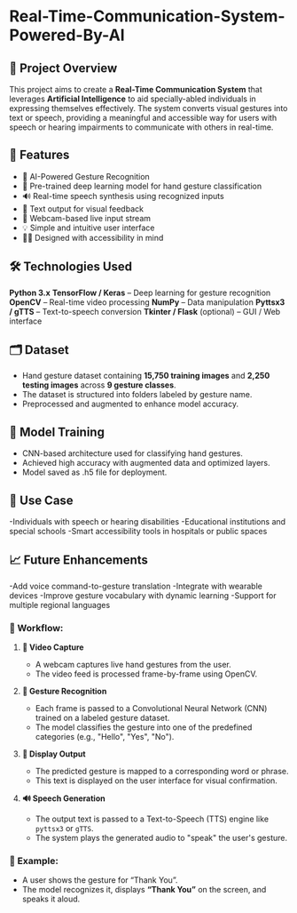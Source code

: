 # Real-Time-Communication-System-Powered-By-AI

## 📌 Project Overview

This project aims to create a **Real-Time Communication System** that leverages **Artificial Intelligence** to aid specially-abled individuals in expressing themselves effectively. The system converts visual gestures into text or speech, providing a meaningful and accessible way for users with speech or hearing impairments to communicate with others in real-time.


## 🧠 Features

- 🤖 AI-Powered Gesture Recognition
- 🧩 Pre-trained deep learning model for hand gesture classification
- 🔊 Real-time speech synthesis using recognized inputs
- 💬 Text output for visual feedback
- 📸 Webcam-based live input stream
- 💡 Simple and intuitive user interface
- 🧑‍🦽 Designed with accessibility in mind


## 🛠️ Technologies Used

**Python 3.x**
**TensorFlow / Keras** – Deep learning for gesture recognition
**OpenCV** – Real-time video processing
**NumPy** – Data manipulation
**Pyttsx3 / gTTS** – Text-to-speech conversion
**Tkinter / Flask** (optional) – GUI / Web interface


## 🗂️ Dataset

- Hand gesture dataset containing **15,750 training images** and **2,250 testing images** across **9 gesture classes**.
- The dataset is structured into folders labeled by gesture name.
- Preprocessed and augmented to enhance model accuracy.

## 🧪 Model Training
- CNN-based architecture used for classifying hand gestures.
- Achieved high accuracy with augmented data and optimized layers.
-  Model saved as .h5 file for deployment.

## 🎯 Use Case
-Individuals with speech or hearing disabilities
-Educational institutions and special schools
-Smart accessibility tools in hospitals or public spaces

## 📈 Future Enhancements
-Add voice command-to-gesture translation
-Integrate with wearable devices
-Improve gesture vocabulary with dynamic learning
-Support for multiple regional languages



### 🔁 Workflow:

1. **🎥 Video Capture**
   - A webcam captures live hand gestures from the user.
   - The video feed is processed frame-by-frame using OpenCV.

2. **🧠 Gesture Recognition**
   - Each frame is passed to a Convolutional Neural Network (CNN) trained on a labeled gesture dataset.
   - The model classifies the gesture into one of the predefined categories (e.g., "Hello", "Yes", "No").

3. **📝 Display Output**
   - The predicted gesture is mapped to a corresponding word or phrase.
   - This text is displayed on the user interface for visual confirmation.

4. **🔊 Speech Generation**
   - The output text is passed to a Text-to-Speech (TTS) engine like `pyttsx3` or `gTTS`.
   - The system plays the generated audio to "speak" the user's gesture.

### 📌 Example:
- A user shows the gesture for “Thank You”.
- The model recognizes it, displays **“Thank You”** on the screen, and speaks it aloud.


